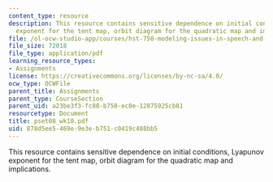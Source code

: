 ```yaml
---
content_type: resource
description: This resource contains sensitive dependence on initial conditions, Lyapunov
  exponent for the tent map, orbit diagram for the quadratic map and implications.
file: /ol-ocw-studio-app/courses/hst-750-modeling-issues-in-speech-and-hearing-spring-2006/878d5ee5469e9e3eb751c0419c488bb5_pset08_wk10.pdf
file_size: 72018
file_type: application/pdf
learning_resource_types:
- Assignments
license: https://creativecommons.org/licenses/by-nc-sa/4.0/
ocw_type: OCWFile
parent_title: Assignments
parent_type: CourseSection
parent_uid: a23be3f3-fc88-b750-ec0e-12875925cb81
resourcetype: Document
title: pset08_wk10.pdf
uid: 878d5ee5-469e-9e3e-b751-c0419c488bb5
---
```

This resource contains sensitive dependence on initial conditions, Lyapunov exponent for the tent map, orbit diagram for the quadratic map and implications.